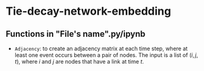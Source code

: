 # Tie-decay-network-embedding
## Functions in "File's name".py/ipynb
- `Adjacency`: to create an adjacency matrix at each time step, where at least one event occurs between a pair of nodes. The input is a list of $(i,j,t)$, where $i$ and $j$ are nodes that have a link at time $t$.
